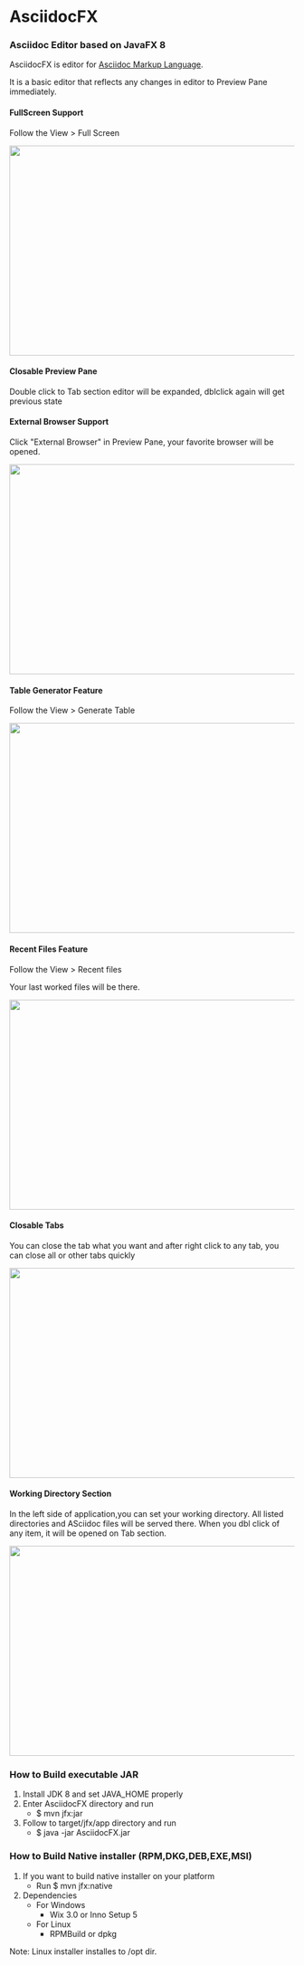 AsciidocFX
==========

### Asciidoc Editor based on JavaFX 8

AsciidocFX is editor for [Asciidoc Markup Language](http://www.methods.co.nz/asciidoc/).

It is a basic editor that reflects any changes in editor to Preview Pane immediately.

#### FullScreen Support

Follow the View > Full Screen

<img src="http://kodcu.com/asciidocfx/ascii-full-screen.png" width="700" height="371"/>

#### Closable Preview Pane

Double click to Tab section editor will be expanded, dblclick again will get previous state

#### External Browser Support

Click "External Browser" in Preview Pane, your favorite browser will be opened.

<img src="http://kodcu.com/asciidocfx/ascii-external.png" width="700" height="371"/>

#### Table Generator Feature

Follow the View > Generate Table

<img src="http://kodcu.com/asciidocfx/ascii-table-generator.png" width="700" height="371"/>

#### Recent Files Feature

Follow the View > Recent files

Your last worked files will be there.

<img src="http://kodcu.com/asciidocfx/ascii-recent-files.png" width="700" height="371"/>

#### Closable Tabs

You can close the tab what you want and after right click to any tab, you can close all or other tabs quickly

<img src="http://kodcu.com/asciidocfx/ascii-closable-tabs.png" width="700" height="371"/>

#### Working Directory Section

In the left side of application,you can set your working directory. All listed directories and ASciidoc files will be served there. When you dbl click of any item, it will be opened on Tab section.

<img src="http://kodcu.com/asciidocfx/ascii-working-directory.png" width="700" height="371"/>

### How to Build executable JAR

1. Install JDK 8 and set JAVA_HOME properly
2. Enter AsciidocFX directory and run
    * $ mvn jfx:jar
3. Follow to target/jfx/app directory and run
    * $ java -jar AsciidocFX.jar

### How to Build Native installer (RPM,DKG,DEB,EXE,MSI)
1. If you want to build native installer on your platform
    * Run $ mvn jfx:native
2. Dependencies
    * For Windows
        * Wix 3.0 or Inno Setup 5
    * For Linux
        * RPMBuild or dpkg

Note: Linux installer installes to /opt dir.
